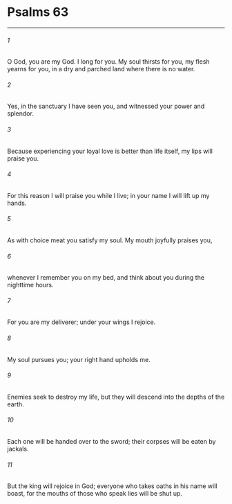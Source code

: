 # Psalms 63
***



###### 1 
O God, you are my God. I long for you. My soul thirsts for you, my flesh yearns for you, in a dry and parched land where there is no water. 

###### 2 
Yes, in the sanctuary I have seen you, and witnessed your power and splendor. 

###### 3 
Because experiencing your loyal love is better than life itself, my lips will praise you. 

###### 4 
For this reason I will praise you while I live; in your name I will lift up my hands. 

###### 5 
As with choice meat you satisfy my soul. My mouth joyfully praises you, 

###### 6 
whenever I remember you on my bed, and think about you during the nighttime hours. 

###### 7 
For you are my deliverer; under your wings I rejoice. 

###### 8 
My soul pursues you; your right hand upholds me. 

###### 9 
Enemies seek to destroy my life, but they will descend into the depths of the earth. 

###### 10 
Each one will be handed over to the sword; their corpses will be eaten by jackals. 

###### 11 
But the king will rejoice in God; everyone who takes oaths in his name will boast, for the mouths of those who speak lies will be shut up.
